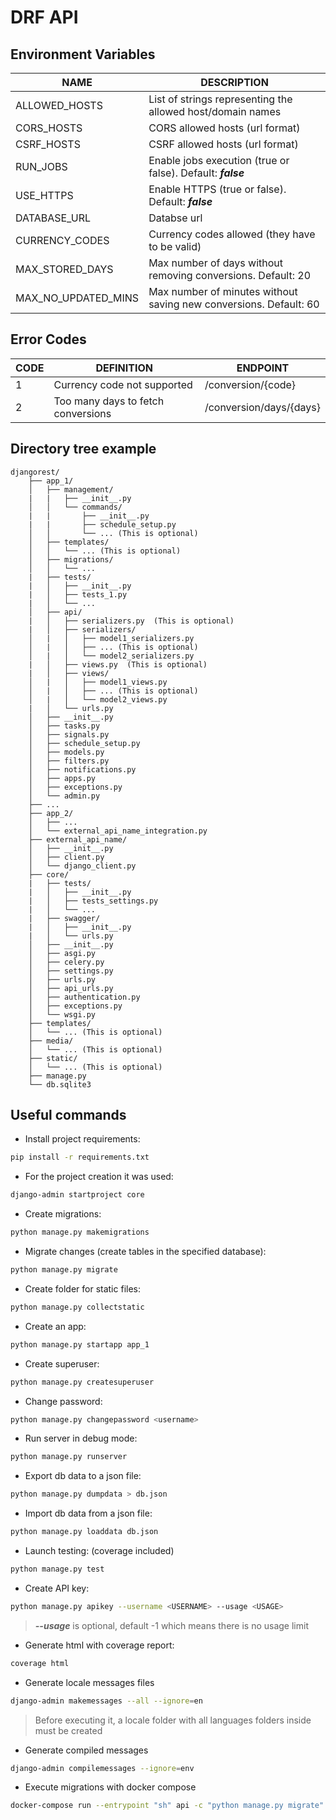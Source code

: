 # DRF API

## Environment Variables

| NAME                | DESCRIPTION                                                       |
| ------------------- | ----------------------------------------------------------------- |
| ALLOWED_HOSTS       | List of strings representing the allowed host/domain names        |
| CORS_HOSTS          | CORS allowed hosts (url format)                                   |
| CSRF_HOSTS          | CSRF allowed hosts (url format)                                   |
| RUN_JOBS            | Enable jobs execution (true or false). Default: ***false***       |
| USE_HTTPS           | Enable HTTPS (true or false). Default: ***false***                |
| DATABASE_URL        | Databse url                                                       |
| CURRENCY_CODES      | Currency codes allowed (they have to be valid)                    |
| MAX_STORED_DAYS     | Max number of days without removing conversions. Default: 20      |
| MAX_NO_UPDATED_MINS | Max number of minutes without saving new conversions. Default: 60 |

## Error Codes

| CODE | DEFINITION                         | ENDPOINT                |
| ---- | ---------------------------------- | ----------------------- |
| 1    | Currency code not supported        | /conversion/{code}      |
| 2    | Too many days to fetch conversions | /conversion/days/{days} |

## Directory tree example

~~~
djangorest/
    ├── app_1/
    │   ├── management/
    |   |   ├── __init__.py
    │   │   └── commands/
    |   |       ├── __init__.py
    |   |       ├── schedule_setup.py
    │   │       └── ... (This is optional)
    │   ├── templates/
    │   │   └── ... (This is optional)
    │   ├── migrations/
    │   │   └── ...
    |   ├── tests/
    |   │   ├── __init__.py
    |   │   ├── tests_1.py
    |   │   └── ...
    │   ├── api/
    |   │   ├── serializers.py  (This is optional)
    |   │   ├── serializers/
    │   |   │   ├── model1_serializers.py
    │   |   │   ├── ... (This is optional)
    │   |   │   └── model2_serializers.py
    |   │   ├── views.py  (This is optional)
    |   │   ├── views/
    │   |   │   ├── model1_views.py
    │   |   │   ├── ... (This is optional)
    │   |   │   └── model2_views.py
    |   │   └── urls.py
    │   ├── __init__.py
    │   ├── tasks.py
    │   ├── signals.py
    │   ├── schedule_setup.py
    │   ├── models.py
    │   ├── filters.py
    │   ├── notifications.py
    │   ├── apps.py
    │   ├── exceptions.py
    │   └── admin.py
    ├── ...
    ├── app_2/
    │   ├── ...
    │   └── external_api_name_integration.py
    ├── external_api_name/
    │   ├── __init__.py
    │   ├── client.py
    │   └── django_client.py
    ├── core/
    |   ├── tests/
    |   │   ├── __init__.py
    |   │   ├── tests_settings.py
    |   │   └── ...
    |   ├── swagger/
    |   │   ├── __init__.py
    |   │   └── urls.py
    │   ├── __init__.py
    │   ├── asgi.py
    │   ├── celery.py
    │   ├── settings.py
    │   ├── urls.py
    │   ├── api_urls.py
    │   ├── authentication.py
    │   ├── exceptions.py
    │   └── wsgi.py
    ├── templates/
    │   └── ... (This is optional)
    ├── media/
    │   └── ... (This is optional)
    ├── static/
    │   └── ... (This is optional)
    ├── manage.py
    └── db.sqlite3
~~~

## Useful commands

* Install project requirements:

~~~bash
pip install -r requirements.txt
~~~

* For the project creation it was used:

~~~bash
django-admin startproject core
~~~

* Create migrations:

~~~bash
python manage.py makemigrations
~~~

* Migrate changes (create tables in the specified database):

~~~bash
python manage.py migrate
~~~

* Create folder for static files:

~~~bash
python manage.py collectstatic
~~~

* Create an app:

~~~bash
python manage.py startapp app_1
~~~

* Create superuser:

~~~bash
python manage.py createsuperuser
~~~

* Change password:

~~~bash
python manage.py changepassword <username>
~~~

* Run server in debug mode:

~~~bash
python manage.py runserver 
~~~

* Export db data to a json file:

~~~bash
python manage.py dumpdata > db.json
~~~

* Import db data from a json file:

~~~bash
python manage.py loaddata db.json
~~~

* Launch testing: (coverage included)

~~~bash
python manage.py test
~~~

* Create API key:

~~~bash
python manage.py apikey --username <USERNAME> --usage <USAGE>
~~~

> ***--usage*** is optional, default -1 which means there is no usage limit

* Generate html with coverage report:

~~~bash
coverage html
~~~

* Generate locale messages files

~~~bash
django-admin makemessages --all --ignore=en
~~~

> Before executing it, a locale folder with all languages folders inside must be created

* Generate compiled messages

~~~bash
django-admin compilemessages --ignore=env
~~~

* Execute migrations with docker compose

~~~bash
docker-compose run --entrypoint "sh" api -c "python manage.py migrate"
~~~
